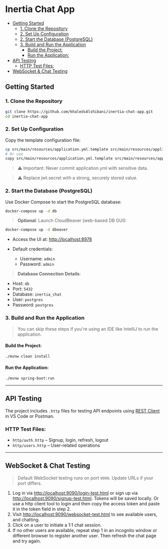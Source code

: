 <h1>Inertia Chat App</h1>

- [Getting Started](#getting-started)
  - [1. Clone the Repository](#1-clone-the-repository)
  - [2. Set Up Configuration](#2-set-up-configuration)
  - [2. Start the Database (PostgreSQL)](#2-start-the-database-postgresql)
  - [3. Build and Run the Application](#3-build-and-run-the-application)
    - [Build the Project:](#build-the-project)
    - [Run the Application:](#run-the-application)
- [API Testing](#api-testing)
  - [HTTP Test Files:](#http-test-files)
- [WebSocket \& Chat Testing](#websocket--chat-testing)

## Getting Started

### 1. Clone the Repository

```bash
git clone https://github.com/khaledsAlshibani/inertia-chat-app.git
cd inertia-chat-app
```

### 2. Set Up Configuration

Copy the template configuration file:

```sh
cp src/main/resources/application.yml.template src/main/resources/application.yml
# Or use
copy src/main/resources/application.yml.template src/main/resources/application.yml
```

> ⚠️ Important: Never commit application.yml with sensitive data.

> ⚠️ Replace jwt.secret with a strong, securely stored value.


### 2. Start the Database (PostgreSQL)

Use Docker Compose to start the PostgreSQL database:

```sh
docker-compose up -d db
```

> **Optional**: Launch CloudBeaver (web-based DB GUI):

```sh
docker-compose up -d dbeaver
```

* Access the UI at: [http://localhost:8978](http://localhost:8978)
* Default credentials:

  * Username: `admin`
  * Password: `admin`

> **Database Connection Details**:

* Host: `db`
* Port: `5432`
* Database: `inertia_chat`
* User: `postgres`
* Password: `postgres`

### 3. Build and Run the Application

> You can skip these steps if you're using an IDE like IntelliJ to run the application.

#### Build the Project:

```sh
./mvnw clean install
```

#### Run the Application:

```sh
./mvnw spring-boot:run
```

---

## API Testing

The project includes `.http` files for testing API endpoints using [REST Client](https://marketplace.visualstudio.com/items?itemName=humao.rest-client) in VS Code or Postman.

### HTTP Test Files:

* `http/auth.http` – Signup, login, refresh, logout
* `http/users.http` – User-related operations

---

## WebSocket & Chat Testing

> Default WebSocket testing runs on port `9090`. Update URLs if your port differs.

1. Log in via [http://localhost:9090/login-test.html](http://localhost:9090/login-test.html) or sign up via [http://localhost:9090/signup-test.html](http://localhost:9090/signup-test.html). Tokens will be saved locally. Or use a http client tool to login and then copy the access token and paste it in the token field in step 2.
2. Visit [http://localhost:9090/websocket-test.html](http://localhost:9090/websocket-test.html) to see available users, and chatting.
3. Click on a user to initiate a 1:1 chat session.
4. If no other users are available, repeat step 1 in an incognito window or different browser to register another user. Then refresh the chat page and try again.